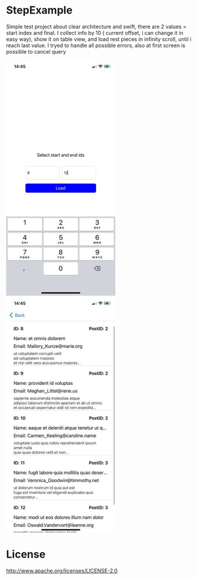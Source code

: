 # StepExample

Simple test project about clear architecture and swift, 
there are 2 values = start index and final. I collect info by 10 ( current offset, i can change it in easy way), 
show it on table view, and load rest pieces in infinity scroll, until i reach last value.
I tryed to handle all possible errors, also at first screen is possible to cancel query

![alt text](https://github.com/Icar05/StepExample/blob/main/2022-02-01%2017.56.42.jpg)
![alt text](https://github.com/Icar05/StepExample/blob/main/2022-02-01%2017.56.37.jpg)



# License

http://www.apache.org/licenses/LICENSE-2.0

